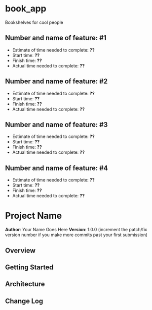# book_app
Bookshelves for cool people

## Number and name of feature: __#1__
* Estimate of time needed to complete: __??__
* Start time: __??__
* Finish time: __??__
* Actual time needed to complete: __??__

## Number and name of feature: __#2__
* Estimate of time needed to complete: __??__
* Start time: __??__
* Finish time: __??__
* Actual time needed to complete: __??__

## Number and name of feature: __#3__
* Estimate of time needed to complete: __??__
* Start time: __??__
* Finish time: __??__
* Actual time needed to complete: __??__

## Number and name of feature: __#4__
* Estimate of time needed to complete: __??__
* Start time: __??__
* Finish time: __??__
* Actual time needed to complete: __??__

# Project Name

**Author**: Your Name Goes Here
**Version**: 1.0.0 (increment the patch/fix version number if you make more commits past your first submission)

## Overview
<!-- Provide a high level overview of what this application is and why you are building it, beyond the fact that it's an assignment for a Code 301 class. (i.e. What's your problem domain?) -->

## Getting Started
<!-- What are the steps that a user must take in order to build this app on their own machine and get it running? -->

## Architecture
<!-- Provide a detailed description of the application design. What technologies (languages, libraries, etc) you're using, and any other relevant design information. -->

## Change Log
<!-- Use this area to document the iterative changes made to your application as each feature is successfully implemented. Use time stamps. Here's an examples:

01-01-2001 4:59pm - Application now has a fully-functional express server, with GET and POST routes for the book resource.

## Credits and Collaborations
<!-- Give credit (and a link) to other people or resources that helped you build this application. -->